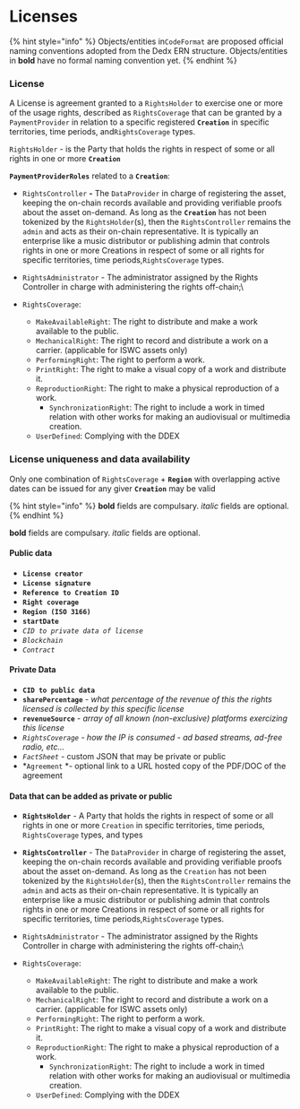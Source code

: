 # Licenses



{% hint style="info" %}
Objects/entities in`CodeFormat` are proposed official naming conventions adopted from the Dedx ERN structure. Objects/entities in **bold** have no formal naming convention yet.&#x20;
{% endhint %}

### **License**&#x20;

A License is agreement granted to a `RightsHolder` to exercise one or more of the usage rights, described as `RightsCoverage` that can be granted by a `PaymentProvider` in relation to a specific registered **`Creation`** in specific territories, time periods,  and`RightsCoverage` types.&#x20;

`RightsHolder` - is the Party that holds the rights in respect of some or all rights in one or more **`Creation`**&#x20;

**`PaymentProviderRoles`** related to a **`Creation`**:

* `RightsController` **-** The `DataProvider` in charge of registering the asset, keeping the on-chain records available and providing verifiable proofs about the asset on-demand. As long as the **`Creation`** has not been tokenized by the `RightsHolder`(s), then the `RightsController` remains the `admin` and acts as their on-chain representative. It is typically an enterprise like a music distributor or publishing admin that controls rights in one or more Creations in respect of some or all rights for specific territories, time periods,`RightsCoverage` types.
* `RightsAdministrator` - The administrator assigned by the Rights Controller in charge with administering the rights off-chain;\

* `RightsCoverage`:
  * `MakeAvailableRight`: The right to distribute and make a work available to the public.
  * `MechanicalRight`: The right to record and distribute a work on a carrier. (applicable for ISWC assets only)
  * `PerformingRight`: The right to perform a work.
  * `PrintRight`: The right to make a visual copy of a work and distribute it.
  * `ReproductionRight`: The right to make a physical reproduction of a work.
    * `SynchronizationRight`: The right to include a work in timed relation with other works for making an audiovisual or multimedia creation.
  * `UserDefined`: Complying with the DDEX



### **License uniqueness and data availability**

Only one combination of `RightsCoverage` + **`Region`** with overlapping active dates can be issued for any giver **`Creation`** may be valid&#x20;

{% hint style="info" %}
**bold** fields are compulsary.
*italic* fields are optional.
{% endhint %}


 **bold** fields are compulsary.
 *italic* fields are optional. 

#### Public data

* **`License creator`**
* **`License signature`**
* **`Reference to Creation ID`**
* **`Right coverage`**
* **`Region (ISO 3166)`**
* **`startDate`**
* *`CID to private data of license`*
* *`Blockchain`*
* *`Contract`*

#### Private Data

* **`CID to public data`**
* **`sharePercentage`** - _what percentage of the revenue of this the rights licensed is collected by this specific license_
* **`revenueSource`** _- array of all known (non-exclusive) platforms exercizing this license_
* *`RightsCoverage`* _- how the IP is consumed - ad based streams, ad-free radio, etc…_
* *`FactSheet`* - custom JSON that may be private or public
* *`Agreement` *- optional link to a URL hosted copy of the PDF/DOC of the agreement

#### **Data that can be added as private or public**

* **`RightsHolder`** - A Party that holds the rights in respect of some or all rights in one or more `Creation` in specific territories, time periods, `RightsCoverage` types, and types
* **`RightsController`** - The `DataProvider` in charge of registering the asset, keeping the on-chain records available and providing verifiable proofs about the asset on-demand. As long as the `Creation` has not been tokenized by the `RightsHolder`(s), then the `RightsController` remains the `admin` and acts as their on-chain representative. It is typically an enterprise like a music distributor or publishing admin that controls rights in one or more Creations in respect of some or all rights for specific territories, time periods,`RightsCoverage` types.
* `RightsAdministrator` - The administrator assigned by the Rights Controller in charge with administering the rights off-chain;\

* `RightsCoverage`:
  * `MakeAvailableRight`: The right to distribute and make a work available to the public.
  * `MechanicalRight`: The right to record and distribute a work on a carrier. (applicable for ISWC assets only)
  * `PerformingRight`: The right to perform a work.
  * `PrintRight`: The right to make a visual copy of a work and distribute it.
  * `ReproductionRight`: The right to make a physical reproduction of a work.
    * `SynchronizationRight`: The right to include a work in timed relation with other works for making an audiovisual or multimedia creation.
  * `UserDefined`: Complying with the DDEX
